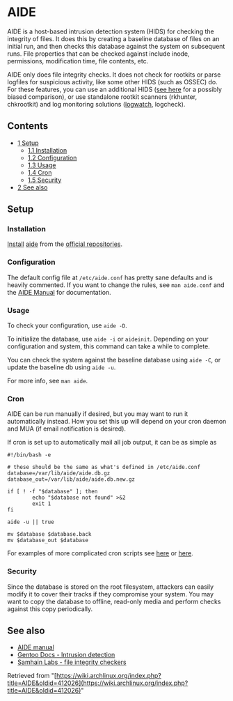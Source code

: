 # AIDE

AIDE is a host-based intrusion detection system (HIDS) for checking the integrity of files. It does this by creating a baseline database of files on an initial run, and then checks this database against the system on subsequent runs. File properties that can be checked against include inode, permissions, modification time, file contents, etc.

AIDE only does file integrity checks. It does not check for rootkits or parse logfiles for suspicious activity, like some other HIDS (such as OSSEC) do. For these features, you can use an additional HIDS ([see here](http://www.la-samhna.de/library/scanners.html) for a possibly biased comparison), or use standalone rootkit scanners (rkhunter, chkrootkit) and log monitoring solutions ([logwatch](/index.php/Logwatch "Logwatch"), logcheck).

## Contents

*   [1 Setup](#Setup)
    *   [1.1 Installation](#Installation)
    *   [1.2 Configuration](#Configuration)
    *   [1.3 Usage](#Usage)
    *   [1.4 Cron](#Cron)
    *   [1.5 Security](#Security)
*   [2 See also](#See_also)

## Setup

### Installation

[Install](/index.php/Install "Install") [aide](https://www.archlinux.org/packages/?name=aide) from the [official repositories](/index.php/Official_repositories "Official repositories").

### Configuration

The default config file at `/etc/aide.conf` has pretty sane defaults and is heavily commented. If you want to change the rules, see `man aide.conf` and the [AIDE Manual](http://aide.sourceforge.net/stable/manual.html) for documentation.

### Usage

To check your configuration, use `aide -D`.

To initialize the database, use `aide -i` or `aideinit`. Depending on your configuration and system, this command can take a while to complete.

You can check the system against the baseline database using `aide -C`, or update the baseline db using `aide -u`.

For more info, see `man aide`.

### Cron

AIDE can be run manually if desired, but you may want to run it automatically instead. How you set this up will depend on your cron daemon and MUA (if email notification is desired).

If cron is set up to automatically mail all job output, it can be as simple as

```
#!/bin/bash -e

# these should be the same as what's defined in /etc/aide.conf
database=/var/lib/aide/aide.db.gz
database_out=/var/lib/aide/aide.db.new.gz

if [ ! -f "$database" ]; then
        echo "$database not found" >&2
        exit 1
fi

aide -u || true

mv $database $database.back
mv $database_out $database

```

For examples of more complicated cron scripts see [here](http://sources.gentoo.org/cgi-bin/viewvc.cgi/gentoo-x86/app-forensics/aide/files/aide.cron) or [here](http://rfxn.com/downloads/cron.aide).

### Security

Since the database is stored on the root filesystem, attackers can easily modify it to cover their tracks if they compromise your system. You may want to copy the database to offline, read-only media and perform checks against this copy periodically.

## See also

*   [AIDE manual](http://aide.sourceforge.net/stable/manual.html)
*   [Gentoo Docs - Intrusion detection](http://www.gentoo.org/doc/en/security/security-handbook.xml?part=1&chap=13#doc_chap1)
*   [Samhain Labs - file integrity checkers](http://www.la-samhna.de/library/scanners.html)

Retrieved from "[https://wiki.archlinux.org/index.php?title=AIDE&oldid=412026](https://wiki.archlinux.org/index.php?title=AIDE&oldid=412026)"